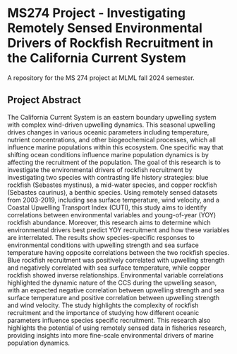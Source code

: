 # MS274 Project - Investigating Remotely Sensed Environmental Drivers of Rockfish Recruitment in the California Current System

A repository for the MS 274 project at MLML fall 2024 semester. 

## Project Abstract 
The California Current System is an eastern boundary upwelling system with complex wind-driven upwelling dynamics. This seasonal upwelling drives changes in various oceanic parameters including temperature, nutrient concentrations, and other biogeochemical processes, which all influence marine populations within this ecosystem. One specific way that shifting ocean conditions influence marine population dynamics is by affecting the recruitment of the population. The goal of this research is to investigate the environmental drivers of rockfish recruitment by investigating two species with contrasting life history strategies: blue rockfish (Sebastes mystinus), a mid-water species, and copper rockfish (Sebastes caurinus), a benthic species. Using remotely sensed datasets from 2003-2019, including sea surface temperature, wind velocity, and a Coastal Upwelling Transport Index (CUTI), this study aims to identify correlations between environmental variables and young-of-year (YOY) rockfish abundance. Moreover, this research aims to determine which environmental drivers best predict YOY recruitment and how these variables are interrelated. The results show species-specific responses to environmental conditions with upwelling strength and sea surface temperature having opposite correlations between the two rockfish species. Blue rockfish recruitment was positively correlated with upwelling strength and negatively correlated with sea surface temperature, while copper rockfish showed inverse relationships. Environmental variable correlations highlighted the dynamic nature of the CCS during the upwelling season, with an expected negative correlation between upwelling strength and sea surface temperature and positive correlation between upwelling strength and wind velocity. The study highlights the complexity of rockfish recruitment and the importance of studying how different oceanic parameters influence species specific recruitment. This research also highlights the potential of using remotely sensed data in fisheries research, providing insights into more fine-scale environmental drivers of marine population dynamics. 

